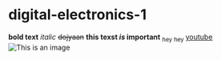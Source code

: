 # digital-electronics-1
**bold text**
*italic*
~~dojyaan~~
**this texst _is_ important**
<sub>hey hey </sub>
[youtube](https://www.youtube.com/)
![This is an image](https://tr.pinterest.com/pin/592504894742311780/)
